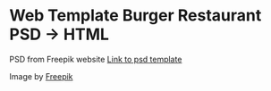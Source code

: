
# Web Template Burger Restaurant PSD -> HTML

 PSD from Freepik website [Link to psd template](https://www.freepik.com/free-psd/web-template-burger-restaurant_7349679.htm#query=responsive%20website%20design&position=3&from_view=keyword)

 Image by <a href="https://www.freepik.com/free-psd/web-template-burger-restaurant_7349679.htm#query=responsive%20website%20design&position=3&from_view=keyword">Freepik</a>

 
